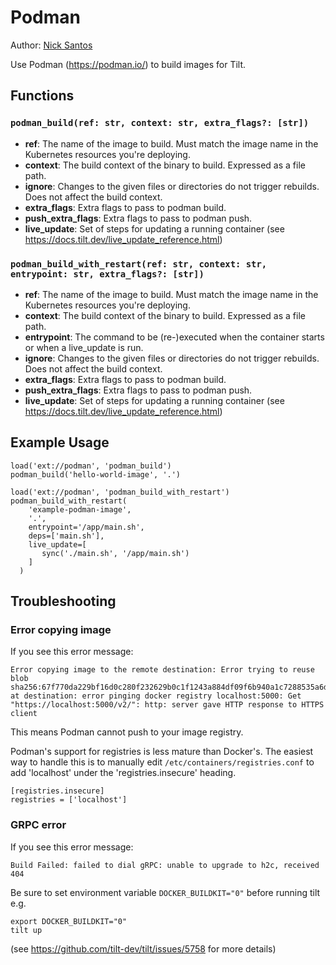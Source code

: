 # Podman

Author: [Nick Santos](https://github.com/nicks)

Use Podman (https://podman.io/) to build images for Tilt.

## Functions

### `podman_build(ref: str, context: str, extra_flags?: [str])`

- **ref**: The name of the image to build. Must match the image
   name in the Kubernetes resources you're deploying.
- **context**: The build context of the binary to build. Expressed as a file path.
- **ignore**: Changes to the given files or directories do not trigger rebuilds.
      Does not affect the build context.
- **extra_flags**: Extra flags to pass to podman build.
- **push_extra_flags**: Extra flags to pass to podman push.
- **live_update**: Set of steps for updating a running container
      (see https://docs.tilt.dev/live_update_reference.html)

### `podman_build_with_restart(ref: str, context: str, entrypoint: str, extra_flags?: [str])`

- **ref**: The name of the image to build. Must match the image
   name in the Kubernetes resources you're deploying.
- **context**: The build context of the binary to build. Expressed as a file path.
- **entrypoint**: The command to be (re-)executed when the container starts or when a live_update is run.
- **ignore**: Changes to the given files or directories do not trigger rebuilds.
      Does not affect the build context.
- **extra_flags**: Extra flags to pass to podman build.
- **push_extra_flags**: Extra flags to pass to podman push.
- **live_update**: Set of steps for updating a running container
      (see https://docs.tilt.dev/live_update_reference.html)

## Example Usage

```
load('ext://podman', 'podman_build')
podman_build('hello-world-image', '.')
```

```
load('ext://podman', 'podman_build_with_restart')
podman_build_with_restart(
    'example-podman-image',
    '.',
    entrypoint='/app/main.sh',
    deps=['main.sh'],
    live_update=[
	   sync('./main.sh', '/app/main.sh')
    ]
  )
```

## Troubleshooting

### Error copying image

If you see this error message:

```
Error copying image to the remote destination: Error trying to reuse blob sha256:67f770da229bf16d0c280f232629b0c1f1243a884df09f6b940a1c7288535a6d at destination: error pinging docker registry localhost:5000: Get "https://localhost:5000/v2/": http: server gave HTTP response to HTTPS client
```

This means Podman cannot push to your image registry. 

Podman's support for registries is less mature than Docker's. The easiest way
to handle this is to manually edit `/etc/containers/registries.conf`
to add 'localhost' under the 'registries.insecure' heading.

```
[registries.insecure]
registries = ['localhost']
```

### GRPC error

If you see this error message:

```
Build Failed: failed to dial gRPC: unable to upgrade to h2c, received 404
```

Be sure to set environment variable `DOCKER_BUILDKIT="0"` before running tilt e.g.
```
export DOCKER_BUILDKIT="0"
tilt up
```

(see https://github.com/tilt-dev/tilt/issues/5758 for more details)